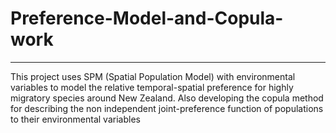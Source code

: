 # Preference-Model-and-Copula-work
---

This project uses SPM (Spatial Population Model) with environmental variables to model the relative temporal-spatial preference for highly migratory species around New Zealand. Also developing  the copula method for describing the non independent joint-preference function of populations to their environmental variables